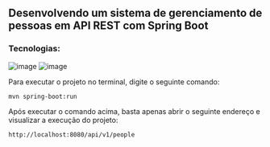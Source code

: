 <h2> Desenvolvendo um sistema de gerenciamento de pessoas em API REST com Spring Boot</h2>

### Tecnologias: 
![image](https://user-images.githubusercontent.com/65747791/132414724-937a6541-5798-425b-88ba-e98e1b41f0ed.png) 
![image](https://user-images.githubusercontent.com/65747791/132414836-53e06b2c-f2e6-4e3b-8014-8470b7f892f0.png)




Para executar o projeto no terminal, digite o seguinte comando:

```shell script
mvn spring-boot:run 
```

Após executar o comando acima, basta apenas abrir o seguinte endereço e visualizar a execução do projeto:

```
http://localhost:8080/api/v1/people
```






